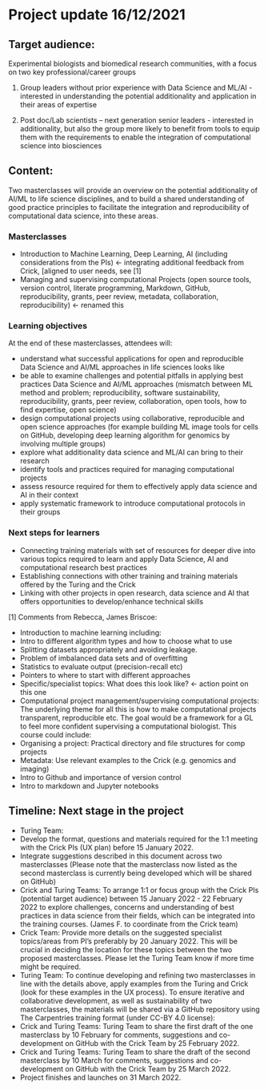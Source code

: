 # Project update 16/12/2021

## Target audience: 

Experimental biologists and biomedical research communities, with a focus on two key professional/career groups

1.  Group leaders without prior experience with Data Science and ML/AI - interested in understanding the potential additionality and application in their areas of expertise
    
2.  Post doc/Lab scientists – next generation senior leaders - interested in additionality, but also the group more likely to benefit from tools to equip them with the requirements to enable the integration of computational science into biosciences
    
## Content: 

Two masterclasses will provide an overview on the potential additionality of AI/ML to life science disciplines, and to build a shared understanding of good practice principles to facilitate the integration and reproducibility of computational data science, into these areas.

### Masterclasses

-   Introduction to Machine Learning, Deep Learning, AI (including considerations from the PIs) ← integrating additional feedback from Crick, [aligned to user needs, see [1]
-   Managing and supervising  computational Projects (open source tools, version control, literate programming, Markdown, GitHub, reproducibility, grants, peer review, metadata, collaboration, reproducibility) ← renamed this 
    

### Learning objectives

At the end of these masterclasses, attendees will:

-   understand what successful applications for open and reproducible Data Science and AI/ML approaches in life sciences looks like
-   be able to examine challenges and potential pitfalls in applying best practices Data Science and AI/ML approaches (mismatch between ML method and problem; reproducibility, software sustainability, reproducibility, grants, peer review, collaboration, open tools, how to find expertise, open science)
-   design computational projects using collaborative, reproducible and open science approaches (for example building ML image tools for cells on GitHub, developing deep learning algorithm for genomics by involving multiple groups)
-   explore what additionality data science and ML/AI can bring to their research
-   identify tools and practices required for managing computational projects
-   assess resource required for them to effectively apply data science and AI in their context
-   apply systematic framework to introduce computational protocols in their groups
    

### Next steps for learners

-   Connecting training materials with set of resources for deeper dive into various topics required to learn and apply Data Science, AI and computational research best practices
-   Establishing connections with other training and training materials offered by the Turing and the Crick
-   Linking with other projects in open research, data science and AI that offers opportunities to develop/enhance technical skills
    

[1] Comments from Rebecca, James Briscoe: 

-   Introduction to machine learning including: 
-   Intro to different algorithm types and how to choose what to use
-   Splitting datasets appropriately and avoiding leakage. 
-   Problem of imbalanced data sets and of overfitting
-   Statistics to evaluate output (precision-recall etc)
-   Pointers to where to start with different approaches
-   Specific/specialist topics: What does this look like? ← action point on this one
-   Computational project management/supervising computational projects: The underlying theme for all this is how to make computational projects transparent, reproducible etc. The goal would be a framework for a GL to feel more confident supervising a computational biologist. This course could include: 
-   Organising a project: Practical directory and file structures for comp projects
-   Metadata: Use relevant examples to the Crick (e.g. genomics and imaging)
-   Intro to Github and importance of version control
-   Intro to markdown and Jupyter notebooks

Timeline: Next stage in the project
-----------------------------------

-   Turing Team: 
-   Develop the format, questions and materials required for the 1:1 meeting with the Crick PIs (UX plan) before 15 January 2022.
-   Integrate suggestions described in this document across two masterclasses (Please note that the masterclass now listed as the second masterclass is currently being developed which will be shared on GitHub)
-   Crick and Turing Teams: To arrange 1:1 or focus group with the Crick PIs (potential target audience)  between 15 January 2022 - 22 February 2022 to explore challenges, concerns and understanding of best practices in data science from their fields, which can be integrated into the training courses. (James F. to coordinate from the Crick team)
-   Crick Team:  Provide more details on the suggested specialist topics/areas from PI’s preferably by 20 January 2022. This will be crucial in deciding the location for these topics between the two proposed masterclasses. Please let the Turing Team know if more time might be required.
-   Turing Team: To continue developing and refining two masterclasses in line with the details above, apply examples from the Turing and Crick (look for these examples in the UX process). To ensure iterative and collaborative development, as well as sustainability of two masterclasses, the materials will be shared via a GitHub repository using The Carpentries training format (under CC-BY 4.0 license):
-   Crick and Turing Teams: Turing Team to share the first draft of the one masterclass by 10 February for comments, suggestions and co-development on GitHub with the Crick Team by 25 February 2022.
-   Crick and Turing Teams: Turing Team to share the draft of the second masterclass by 10 March for comments, suggestions and co-development on GitHub with the Crick Team by 25 March 2022.
-   Project finishes and launches on 31 March 2022.
